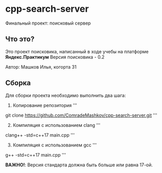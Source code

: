 # cpp-search-server
Финальный проект: поисковый сервер

## Что это?
Это проект поисковика, написанный в ходе учебы на платформе **Яндекс.Практикум**
Версия поисковика - 0.2

Автор: Машков Илья, когорта 31

## Сборка
Для сборки проекта необходимо выполнить два шага:

1. Копирование репозитория
'''

git clone https://github.com/ComradeMashkov/cpp-search-server.git
'''

2. Компиляция с использованием clang
'''

clang++ -std=c++17 main.cpp
'''

3. Компиляция с использованием gcc
'''

g++ -std=c++17 main.cpp
'''

**ВАЖНО!**: Версия стандарта должна быть больше или равна 17-ой.